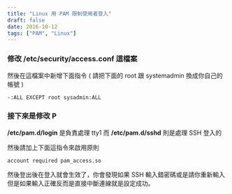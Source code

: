 ```yaml
---
title: "Linux 用 PAM 限制使用者登入"
draft: false
date: 2016-10-12
tags: ["PAM", "Linux"]
---
```



### 修改 /etc/security/access.conf 這檔案

然後在這檔案中新增下面指令 ( 請把下面的 root 跟 systemadmin 換成你自己的帳號 )

    -:ALL EXCEPT root sysadmin:ALL
	
<!--more-->
		
### 接下來是修改 P

**/etc/pam.d/login** 是負責處理 tty1 而 **/etc/pam.d/sshd** 則是處理 SSH 登入的

然後請加上下面這指令來啟用原則

    account required pam_access.so
		
		
然後登出後在登入就會生效了，你會發現如果 SSH 輸入錯密碼或是請你重新輸入但是如果輸入正確反而是直接中斷連線就是設定成功。


